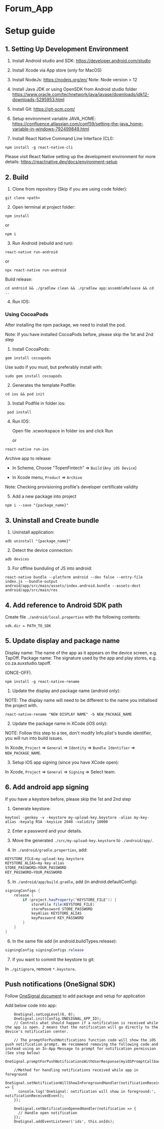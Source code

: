 # Forum_App
# Setup guide

## 1. Setting Up Development Environment

1.  Install Android studio and SDK:
    https://developer.android.com/studio

2.  Install Xcode via App store (only for MacOS)

3.  Install NodeJs:
    https://nodejs.org/en/
    Note: Node version > 12

4.  Install Java JDK or using OpenSDK from Android studio folder
    https://www.oracle.com/technetwork/java/javase/downloads/jdk12-downloads-5295953.html

5.  Install Git:
    https://git-scm.com/

6.  Setup environment variable JAVA_HOME:
    https://confluence.atlassian.com/conf59/setting-the-java_home-variable-in-windows-792499849.html

7.  Install React Native Command Line Interface (CLI):

```shell
npm install -g react-native-cli
```

Please visit React Native setting up the development environment for more details: https://reactnative.dev/docs/environment-setup

## 2. Build

1.  Clone from repository (Skip if you are using code folder):

```shell
git clone <path>
```

2.  Open terminal at project folder:

```shell
npm install
```

or

```shell
npm i
```

3.  Run Android (rebuild and run):

```shell
react-native run-android
```

or

```shell
npx react-native run-android
```

Build release:

```shell
cd android && ./gradlew clean && ./gradlew app:assembleRelease && cd ..
```

4.  Run IOS:

### Using CocoaPods

After installing the npm package, we need to install the pod.

Note: If you have installed CocoaPods before, please skip the 1st and 2nd step

1.  Install CocoaPods:

```shell
gem install cocoapods
```

Use sudo if you must, but preferably install with:

```shell
sudo gem install cocoapods
```

2.  Generates the template Podfile:

```shell
cd ios && pod init
```

3.  Install Podfile in folder ios:

```shell
 pod install
```

4. Run IOS:

   Open file .xcworkspace in folder ios and click Run

   or

```shell
react-native run-ios
```

Archive app to release:

- In Scheme, Choose "TopenFintech" => `Build` (`Any iOS Device`)

- In Xcode menu, `Product` => `Archive`

Note: Checking provisioning profile's developer certificate validity

5. Add a new package into project

```shell
npm i --save "{package_name}"
```

## 3. Uninstall and Create bundle

1. Uninstall application:

```shell
adb uninstall "{package_name}"
```

2. Detect the device connection:

```shell
adb devices
```

3. For offline bunduling of JS into android:

```shell
react-native bundle --platform android --dev false --entry-file index.js --bundle-output android/app/src/main/assets/index.android.bundle --assets-dest android/app/src/main/res
```

## 4. Add reference to Android SDK path

Create file `./android/local.properties` with the following contents:

```
sdk.dir = PATH_TO_SDK
```

## 5. Update display and package name

Display name: The name of the app as it appears on the device screen, e.g. TapOff.
Package name: The signature used by the app and play stores, e.g. co.za.auxstudio.tapoff.

(ONCE-OFF).

```shell
npm install -g react-native-rename
```

1.  Update the display and package name (android only):

NOTE: The display name will need to be different to the name you initialised the project with.

```shell
react-native-rename "NEW DISPLAY NAME" -b NEW_PACKAGE_NAME
```

2.  Update the package name in XCode (iOS only):

NOTE: Follow this step to a tee, don't modify Info.plist's bundle identifier, you will run into build issues.

In Xcode, `Project` => `General` => `Identity` => `Bundle Identifier` => `NEW_PACKAGE_NAME`.

3.  Setup iOS app signing (since you have XCode open):

In Xcode, `Project` => `General` => `Signing` => Select team.

## 6. Add android app signing

If you have a keystore before, please skip the 1st and 2nd step

1.  Generate keystore:

```shell
keytool -genkey -v -keystore my-upload-key.keystore -alias my-key-alias -keyalg RSA -keysize 2048 -validity 10000
```

2.  Enter a password and your details.

3.  Move the generated `./src/my-upload-key.keystore` to `./android/app/`.

4.  In `./android/gradle.properties`, add:

```gradle
KEYSTORE_FILE=my-upload-key.keystore
KEYSTORE_ALIAS=my-key-alias
STORE_PASSWORD=YOUR_PASSWORD
KEY_PASSWORD=YOUR_PASSWORD
```

5.  In .`/android/app/build.gradle`, add (in android.defaultConfig):

```java
signingConfigs {
    release {
        if (project.hasProperty('KEYSTORE_FILE')) {
            storeFile file(KEYSTORE_FILE)
            storePassword STORE_PASSWORD
            keyAlias KEYSTORE_ALIAS
            keyPassword KEY_PASSWORD
        }
    }
}
```

6.  In the same file add (in android.buildTypes.release):

```java
signingConfig signingConfigs.release
```

7.  If you want to commit the keystore to git:

In `./gitignore`, remove `*.keystore`.

## Push notifications (OneSignal SDK)

Follow [OneSignal document](https://documentation.onesignal.com/docs/react-native-sdk-setup) to add package and setup for application

Add below code into app:

```script
    OneSignal.setLogLevel(6, 0);
    OneSignal.init(Config.ONESIGNAL_APP_ID);
    // Controls what should happen if a notification is received while the app is open. 2 means that the notification will go directly to the device's notification center.

    // The promptForPushNotifications function code will show the iOS push notification prompt. We recommend removing the following code and instead using an In-App Message to prompt for notification permission (See step below)
    OneSignal.promptForPushNotificationsWithUserResponse(myiOSPromptCallback);

    //Method for handling notifications received while app in foreground
    OneSignal.setNotificationWillShowInForegroundHandler(notificationReceivedEvent => {
      console.log('OneSignal: notification will show in foreground:', notificationReceivedEvent);
    });

    OneSignal.setNotificationOpenedHandler(notification => {
      // Handle open notification
    });
    OneSignal.addEventListener('ids', this.onIds);
```

